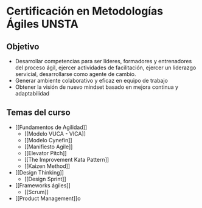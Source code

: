 # Certificación en Metodologías Ágiles UNSTA

## Objetivo
- Desarrollar competencias para ser líderes, formadores y entrenadores del proceso ágil, ejercer actividades de facilitación, ejercer un liderazgo servicial, desarrollarse como agente de cambio.
- Generar ambiente colaborativo y eficaz en equipo de trabajo
- Obtener la visión de nuevo mindset basado en mejora continua y adaptabilidad

## Temas del curso

- [[Fundamentos de Agilidad]]
	- [[Modelo VUCA - VICA]]
	- [[Modelo Cynefin]]
	- [[Manifiesto Agile]]
	- [[Elevator Pitch]]
	- [[The Improvement Kata Pattern]]
	- [[Kaizen Method]]
- [[Design Thinking]]
	- [[Design Sprint]]
- [[Frameworks ágiles]]
	- [[Scrum]]
- [[Product Management]]o